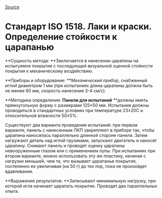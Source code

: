 
[Source](http://vseokraskah.net/standart-iso-1518 "Permalink to Стандарт ISO 1518. Лаки и краски. Определение стойкости к царапанью")

# Стандарт ISO 1518. Лаки и краски. Определение стойкости к царапанью

**Сущность метода: **Заключается в нанесении царапины на испытуемое покрытие с последующей визуальной оценкой стойкости покрытия к механическому воздействию.

**Приборы и оборудование: **_Механический прибор_, снабженный _иглой_ диаметром 1 мм (при испытаниях длина царапины должна быть не менее 60 мм, скорость нанесения 3-4 см/с).

**Методика определения: **Панели для испытаний** **должны иметь прямоугольную форму с размерами 125×50 мм. Испытания должны проводиться в стандартных условиях при температуре 23±20С и относительной влажности 50±5%.

Существуют два варианта проведения испытаний: при первом варианте, панель с нанесенным ЛКП закрепляют в приборе так, чтобы царапина наносилась параллельно длинной стороне панели. Затем нагружают деталь над иглой грузиками, запускают двигатель и наносят царапину. Снимают панель и проводят оценку царапины невооруженным глазом или с применением лупы. При испытаниях при втором варианте, можно использовать эту же пластину, начиная с нагрузки меньшей, чем та, что вызывает царапанье покрытия, постепенно ее увеличивая (на 50 г) до тех пор, пока не произойдет вдавливание.

**Выражение результатов: **Записывают минимальную нагрузку, при которой игла начинает царапать покрытие. Проводят два параллельных опыта.

  